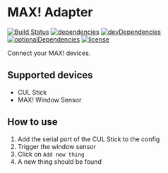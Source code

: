 # MAX! Adapter

[![Build Status](https://travis-ci.org/tim-hellhake/max-adapter.svg?branch=master)](https://travis-ci.org/tim-hellhake/google-home-adapter)
[![dependencies](https://david-dm.org/tim-hellhake/max-adapter.svg)](https://david-dm.org/tim-hellhake/google-home-adapter)
[![devDependencies](https://david-dm.org/tim-hellhake/max-adapter/dev-status.svg)](https://david-dm.org/tim-hellhake/google-home-adapter?type=dev)
[![optionalDependencies](https://david-dm.org/tim-hellhake/max-adapter/optional-status.svg)](https://david-dm.org/tim-hellhake/google-home-adapter?type=optional)
[![license](https://img.shields.io/badge/license-MPL--2.0-blue.svg)](LICENSE)

Connect your MAX! devices.

## Supported devices
* CUL Stick
* MAX! Window Sensor

## How to use
1. Add the serial port of the CUL Stick to the config
2. Trigger the window sensor
3. Click on `Add new thing`
4. A new thing should be found
